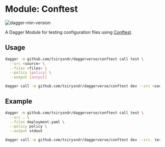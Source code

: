 # Module: Conftest

![dagger-min-version](https://img.shields.io/badge/dagger%20version-v0.10.0-green)

A Dagger Module for testing configuration files using [Conftest](https://github.com/open-policy-agent/conftest).

## Usage

```sh
dagger -m github.com/tsirysndr/daggerverse/conftest call test \
  --src <source> \
  --files <files> \
  --policy [policy] \
  --output [output]
```

```sh
dagger call -m github.com/tsirysndr/daggerverse/conftest dev --src <source> terminal
```

## Example

```sh
dagger -m github.com/tsirysndr/daggerverse/conftest call test \
  --src . \
  --files deployment.yaml \
  --policy policy \
  --output stdout
```

```sh
dagger call -m github.com/tsirysndr/daggerverse/conftest dev --src. terminal
```
